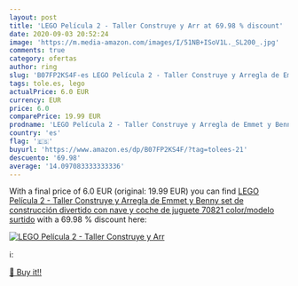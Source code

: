 ```yaml
---
layout: post
title: 'LEGO Película 2 - Taller Construye y Arr at 69.98 % discount'
date: 2020-09-03 20:52:24
image: 'https://m.media-amazon.com/images/I/51NB+ISoV1L._SL200_.jpg'
comments: true
category: ofertas
author: ring
slug: 'B07FP2KS4F-es LEGO Película 2 - Taller Construye y Arregla de Emmet y...'
tags: tole.es, lego
actualPrice: 6.0 EUR
currency: EUR
price: 6.0
comparePrice: 19.99 EUR
prodname: 'LEGO Película 2 - Taller Construye y Arregla de Emmet y Benny  set de construcción divertido con nave y coche de juguete  70821    color/modelo surtido'
country: 'es'
flag: '🇪🇸'
buyurl: 'https://www.amazon.es/dp/B07FP2KS4F/?tag=tolees-21'
descuento: '69.98'
average: '14.097083333333336'
---
```


With a final price of 6.0 EUR (original: 19.99 EUR) you can find [LEGO Película 2 - Taller Construye y Arregla de Emmet y Benny  set de construcción divertido con nave y coche de juguete  70821    color/modelo surtido](https://www.amazon.es/dp/B07FP2KS4F/?tag=tolees-21) with a  69.98 % discount here:

[![LEGO Película 2 - Taller Construye y Arr](https://m.media-amazon.com/images/I/51NB+ISoV1L._SL200_.jpg)](https://www.amazon.es/dp/B07FP2KS4F/?tag=tolees-21)

ℹ️:


[🛒 Buy it!!](https://www.amazon.es/dp/B07FP2KS4F/?tag=tolees-21)
